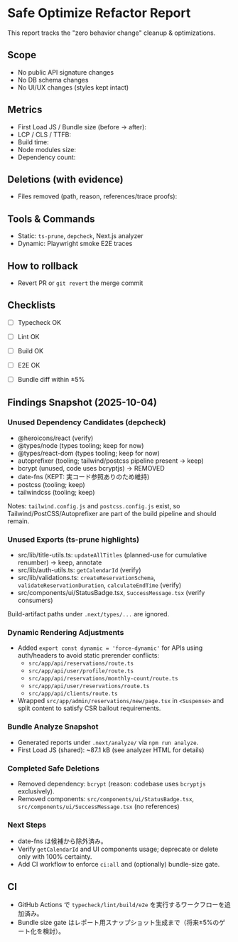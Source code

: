 # Safe Optimize Refactor Report

This report tracks the "zero behavior change" cleanup & optimizations.

## Scope
- No public API signature changes
- No DB schema changes
- No UI/UX changes (styles kept intact)

## Metrics
- First Load JS / Bundle size (before -> after):
- LCP / CLS / TTFB:
- Build time:
- Node modules size:
- Dependency count:

## Deletions (with evidence)
- Files removed (path, reason, references/trace proofs):

## Tools & Commands
- Static: `ts-prune`, `depcheck`, Next.js analyzer
- Dynamic: Playwright smoke E2E traces

## How to rollback
- Revert PR or `git revert` the merge commit

## Checklists
- [ ] Typecheck OK
- [ ] Lint OK
- [ ] Build OK
- [ ] E2E OK
- [ ] Bundle diff within ±5%


## Findings Snapshot (2025-10-04)

### Unused Dependency Candidates (depcheck)
- @heroicons/react (verify)
- @types/node (types tooling; keep for now)
- @types/react-dom (types tooling; keep for now)
- autoprefixer (tooling; tailwind/postcss pipeline present -> keep)
- bcrypt (unused, code uses bcryptjs) -> REMOVED
- date-fns (KEPT: 実コード参照ありのため維持)
- postcss (tooling; keep)
- tailwindcss (tooling; keep)

Notes: `tailwind.config.js` and `postcss.config.js` exist, so Tailwind/PostCSS/Autoprefixer are part of the build pipeline and should remain.

### Unused Exports (ts-prune highlights)
- src/lib/title-utils.ts: `updateAllTitles` (planned-use for cumulative renumber) -> keep, annotate
- src/lib/auth-utils.ts: `getCalendarId` (verify)
- src/lib/validations.ts: `createReservationSchema`, `validateReservationDuration`, `calculateEndTime` (verify)
- src/components/ui/StatusBadge.tsx, `SuccessMessage.tsx` (verify consumers)

Build-artifact paths under `.next/types/...` are ignored.

### Dynamic Rendering Adjustments
- Added `export const dynamic = 'force-dynamic'` for APIs using auth/headers to avoid static prerender conflicts:
  - `src/app/api/reservations/route.ts`
  - `src/app/api/user/profile/route.ts`
  - `src/app/api/reservations/monthly-count/route.ts`
  - `src/app/api/user/reservations/route.ts`
  - `src/app/api/clients/route.ts`
- Wrapped `src/app/admin/reservations/new/page.tsx` in `<Suspense>` and split content to satisfy CSR bailout requirements.

### Bundle Analyze Snapshot
- Generated reports under `.next/analyze/` via `npm run analyze`.
- First Load JS (shared): ~87.1 kB (see analyzer HTML for details)

### Completed Safe Deletions
- Removed dependency: `bcrypt` (reason: codebase uses `bcryptjs` exclusively).
- Removed components: `src/components/ui/StatusBadge.tsx`, `src/components/ui/SuccessMessage.tsx` (no references)

### Next Steps
- date-fns は候補から除外済み。
- Verify `getCalendarId` and UI components usage; deprecate or delete only with 100% certainty.
- Add CI workflow to enforce `ci:all` and (optionally) bundle-size gate.

## CI
- GitHub Actions で `typecheck/lint/build/e2e` を実行するワークフローを追加済み。
- Bundle size gate はレポート用スナップショット生成まで（将来±5%のゲート化を検討）。

